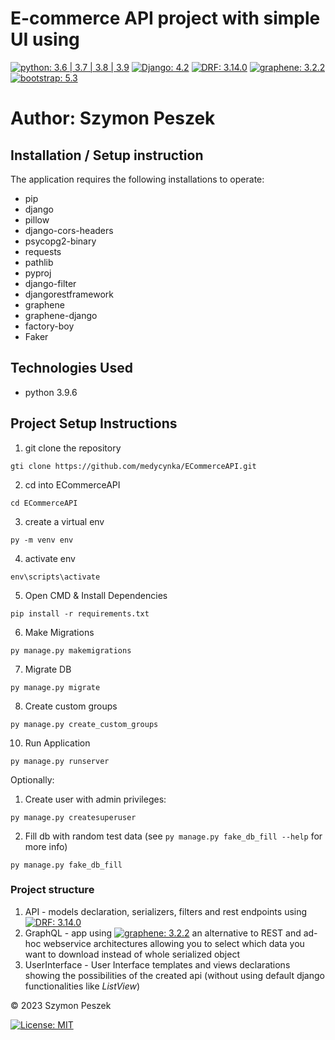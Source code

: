 # E-commerce API project with simple UI using 
[![python: 3.6 | 3.7 | 3.8 | 3.9](https://img.shields.io/badge/python-3.6_%7c_3.7_%7c_3.8_%7c_3.9-%23007ec6)](https://www.python.org/)
[![Django: 4.2](https://img.shields.io/badge/django-4.2-%2344B78B)](https://www.djangoproject.com/)
[![DRF: 3.14.0](https://img.shields.io/badge/DRF-3.14.0-%23A30000)](https://www.django-rest-framework.org/) 
[![graphene: 3.2.2](https://img.shields.io/badge/graphene-3.2.2-%23f67049)](https://graphene-python.org/) 
[![bootstrap: 5.3](https://img.shields.io/badge/bootstrap-5.3-%23712cf9)](https://getbootstrap.com/)

# Author: Szymon Peszek

## Installation / Setup instruction
The application requires the following installations to operate:
- pip
- django
- pillow
- django-cors-headers
- psycopg2-binary
- requests
- pathlib
- pyproj
- django-filter
- djangorestframework
- graphene
- graphene-django
- factory-boy
- Faker

## Technologies Used
- python 3.9.6

## Project Setup Instructions
1) git clone the repository 
```shell
gti clone https://github.com/medycynka/ECommerceAPI.git
```
2. cd into ECommerceAPI
```shell
cd ECommerceAPI
```
3. create a virtual env
```shell
py -m venv env
```
4. activate env
```shell
env\scripts\activate
```
5. Open CMD & Install Dependencies
```shell
pip install -r requirements.txt
```
6. Make Migrations
```shell
py manage.py makemigrations
```
7. Migrate DB
```shell
py manage.py migrate
```
8. Create custom groups
```shell
py manage.py create_custom_groups
```
10. Run Application
```shell
py manage.py runserver
```

Optionally:
1. Create user with admin privileges:
```shell
py manage.py createsuperuser
```
2. Fill db with random test data (see `py manage.py fake_db_fill --help` for more info)
```shell
py manage.py fake_db_fill
```

### Project structure
1. API - models declaration, serializers, filters and rest endpoints using [![DRF: 3.14.0](https://img.shields.io/badge/DRF-3.14.0-%23A30000)](https://www.django-rest-framework.org/)
2. GraphQL - app using [![graphene: 3.2.2](https://img.shields.io/badge/graphene-3.2.2-%23f67049)](https://graphene-python.org/) 
an alternative to REST and ad-hoc webservice architectures allowing you to select which data you want to download 
instead of whole serialized object
3. UserInterface - User Interface templates and views declarations showing the possibilities of the created api 
(without using default django functionalities like _ListView_)

© 2023 Szymon Peszek

[![License: MIT](https://img.shields.io/badge/License-MIT-yellow.svg)](https://opensource.org/licenses/MIT)
